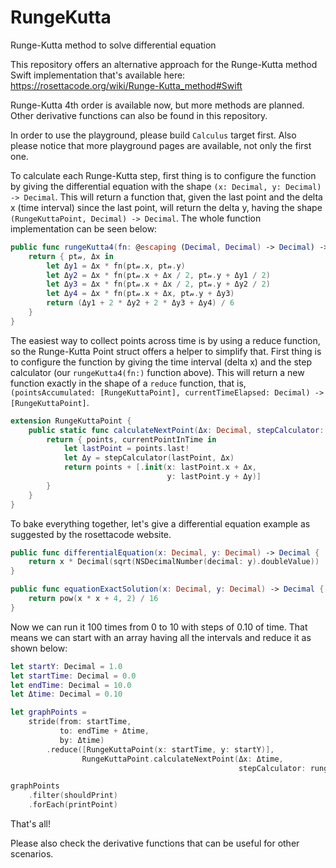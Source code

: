 # RungeKutta
Runge-Kutta method to solve differential equation

This repository offers an alternative approach for the Runge-Kutta method Swift implementation that's available here: https://rosettacode.org/wiki/Runge-Kutta_method#Swift

Runge-Kutta 4th order is available now, but more methods are planned. Other derivative functions can also be found in this repository.

In order to use the playground, please build `Calculus` target first. Also please notice that more playground pages are available, not only the first one.

To calculate each Runge-Kutta step, first thing is to configure the function by giving the differential equation with the shape `(x: Decimal, y: Decimal) -> Decimal`. This will return a function that, given the last point and the delta x (time interval) since the last point, will return the delta y, having the shape `(RungeKuttaPoint, Decimal) -> Decimal`. The whole function implementation can be seen below:

```swift
public func rungeKutta4(fn: @escaping (Decimal, Decimal) -> Decimal) -> (RungeKuttaPoint, Decimal) -> Decimal {
    return { pt𝓃, Δx in
        let Δy1 = Δx * fn(pt𝓃.x, pt𝓃.y)
        let Δy2 = Δx * fn(pt𝓃.x + Δx / 2, pt𝓃.y + Δy1 / 2)
        let Δy3 = Δx * fn(pt𝓃.x + Δx / 2, pt𝓃.y + Δy2 / 2)
        let Δy4 = Δx * fn(pt𝓃.x + Δx, pt𝓃.y + Δy3)
        return (Δy1 + 2 * Δy2 + 2 * Δy3 + Δy4) / 6
    }
}
```

The easiest way to collect points across time is by using a reduce function, so the Runge-Kutta Point struct offers a helper to simplify that. First thing is to configure the function by giving the time interval (delta x) and the step calculator (our `rungeKutta4(fn:)` function above). This will return a new function exactly in the shape of a `reduce` function, that is, `(pointsAccumulated: [RungeKuttaPoint], currentTimeElapsed: Decimal) -> [RungeKuttaPoint]`.

```swift
extension RungeKuttaPoint {
    public static func calculateNextPoint(Δx: Decimal, stepCalculator: @escaping (RungeKuttaPoint, Decimal) -> Decimal) -> ([RungeKuttaPoint], Decimal) -> [RungeKuttaPoint] {
        return { points, currentPointInTime in
            let lastPoint = points.last!
            let Δy = stepCalculator(lastPoint, Δx)
            return points + [.init(x: lastPoint.x + Δx,
                                   y: lastPoint.y + Δy)]
        }
    }
}
```

To bake everything together, let's give a differential equation example as suggested by the rosettacode website.

```swift
public func differentialEquation(x: Decimal, y: Decimal) -> Decimal {
    return x * Decimal(sqrt(NSDecimalNumber(decimal: y).doubleValue))
}

public func equationExactSolution(x: Decimal, y: Decimal) -> Decimal {
    return pow(x * x + 4, 2) / 16
}
```

Now we can run it 100 times from 0 to 10 with steps of 0.10 of time. That means we can start with an array having all the intervals and reduce it as shown below:

```swift
let startY: Decimal = 1.0
let startTime: Decimal = 0.0
let endTime: Decimal = 10.0
let Δtime: Decimal = 0.10

let graphPoints =
    stride(from: startTime,
           to: endTime + Δtime,
           by: Δtime)
        .reduce([RungeKuttaPoint(x: startTime, y: startY)],
                RungeKuttaPoint.calculateNextPoint(Δx: Δtime,
                                                   stepCalculator: rungeKutta4(fn: differentialEquation)))

graphPoints
    .filter(shouldPrint)
    .forEach(printPoint)
```

That's all!

Please also check the derivative functions that can be useful for other scenarios.